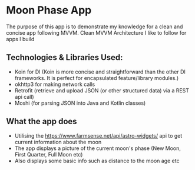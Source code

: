 # Moon Phase App
The purpose of this app is to demonstrate my knowledge for a clean and concise app following MVVM. 
Clean MVVM Architecture I like to follow for apps I build
## Technologies & Libraries Used:
  - Koin for DI (Koin is more concise and straightforward than the other DI frameworks. It is perfect for encapsulated feature/library modules.)
  - okhttp3 for making network calls
  - Retrofit (retrieve and upload JSON (or other structured data) via a REST api call)
  - Moshi (for parsing JSON into Java and Kotlin classes)
## What the app does
- Utilising the https://www.farmsense.net/api/astro-widgets/ api to get current information about the moon
- The app displays a picture of the current moon's phase (New Moon, First Quarter, Full Moon etc)
- Also displays some basic info such as distance to the moon age etc
